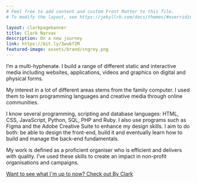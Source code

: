 ```yaml
---
# Feel free to add content and custom Front Matter to this file.
# To modify the layout, see https://jekyllrb.com/docs/themes/#overriding-theme-defaults

layout: clarkpagebanner
title: Clark Narvas
description: On a new journey
link: https://bit.ly/3wu6f2M
featured-image: assets/brand/cngrey.png
---
```



I’m a multi-hyphenate. I build a range of different static and interactive media including websites, applications, videos and graphics on digital and physical forms.

My interest in a lot of different areas stems from the family computer. I used them to learn programming languages and creative media through online communities.

I know several programming, scripting and database languages: HTML, CSS, JavaScript, Python, SQL, PHP and Ruby. I also use programs such as Figma and the Adobe Creative Suite to enhance my design skills. I aim to do both: be able to design the front-end, build it and eventually learn how to build and manage the back-end fundamentals.

My work is defined as a proficient organiser who is efficient and delivers with quality. I’ve used these skills to create an impact in non-profit organisations and campaigns.

[Want to see what I'm up to now? Check out By Clark](https://by.clarknarvas.com)

